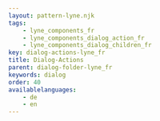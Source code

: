 ```yaml
---
layout: pattern-lyne.njk
tags: 
    - lyne_components_fr
    - lyne_components_dialog_action_fr
    - lyne_components_dialog_children_fr
key: dialog-actions-lyne_fr
title: Dialog-Actions
parent: dialog-folder-lyne_fr
keywords: dialog
order: 40
availablelanguages: 
    - de
    - en
---
```

